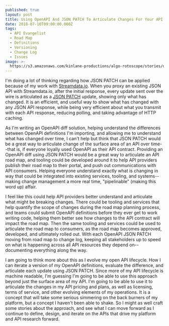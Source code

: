```yaml
---
published: true
layout: post
title: Using OpenAPI And JSON PATCH To Articulate Changes For Your API Road Map
date: 2018-07-10T09:00:00.000Z
tags:
  - API Evangelist
  - Road Map
  - Definitions
  - Versioning
  - Change Log
  - Issues
image: >-
  https://s3.amazonaws.com/kinlane-productions/algo-rotoscope/stories/downtheline_dali_three.jpg
---
```

I'm doing a lot of thinking regarding how JSON PATCH can be applied because of my work with [Streamdata.io](http://streamdata.io). When you proxy an existing JSON API with Streamdata.io, after the initial response, every update sent over the wire is articulated as a [JSON PATCH](https://tools.ietf.org/html/rfc6902) update, showing only what has changed. It is an efficient, and useful way to show what has changed with any JSON API response, while being very efficient about what you transmit with each API response, reducing polling, and taking advantage of HTTP caching. 

As I'm writing an OpenAPI diff solution, helping understand the differences between OpenAPI definitions I'm importing, and allowing me to understand what has changed over time, I can't help but think that JSON PATCH would be a great way to articulate change of the surface area of an API over time--that is, if everyone loyally used OpenAPI as their API contract. Providing an OpenAPI diff using JSON PATCH would be a great way to articulate an API road map, and tooling could be developed around it to help API providers publish their road map to their portal, and push out communications with API consumers. Helping everyone understand exactly what is changing in way that could be integrated into existing services, tooling, and systems--making change management a more real time, "pipelinable" (making this word up) affair.

I feel like this could help API providers better understand and articulate what might be breaking changes. There could be tooling and services that help quantify the scope of changes during the road map planning process, and teams could submit OpenAPI definitions before they ever get to work writing code, helping them better see how changes to the API contract will impact the road map. Then the same tooling and services could be used to articulate the road map to consumers, as the road map becomes approved, developed, and ultimately rolled out. With each OpenAPI JSON PATCH moving from road map to change log, keeping all stakeholders up to speed on what is happening across all API resources they depend on--documenting everything along the way.

I am going to think more about this as I evolve my open API lifecycle. How I can iterate a version of my OpenAPI definitions, evaluate the difference, and articulate each update using JSON PATCH. Since more of my API lifecycle is machine readable, I'm guessing I'm going to be able to use this approach beyond just the surface area of my API. I'm going to be able to use it to articulate the changes in my API pricing and plans, as well as licensing, terms of service, and other evolving elements of my operations. It is a concept that will take some serious simmering on the back burners of my platform, but a concept I haven't been able to shake. So I might as well craft some stories about the approach, and see what I can move forward as I continue to define, design, and iterate on the APIs that drive my platform and API research forward.
